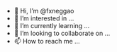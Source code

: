 - 👋 Hi, I’m @fxneggao
- 👀 I’m interested in ...
- 🌱 I’m currently learning ...
- 💞️ I’m looking to collaborate on ...
- 📫 How to reach me ...

<!---
fxneggao/fxneggao is a ✨ special ✨ repository because its `README.md` (this file) appears on your GitHub profile.
You can click the Preview link to take a look at your changes.
--->

